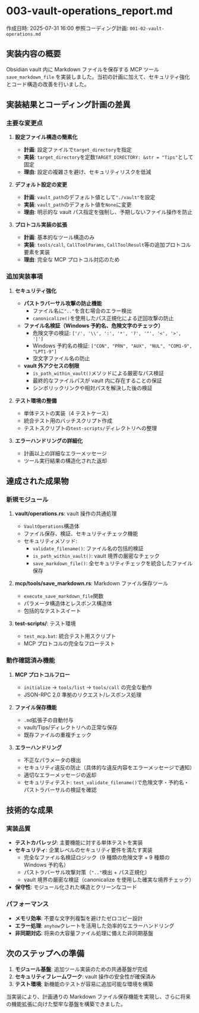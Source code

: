 # 003-vault-operations_report.md

作成日時: 2025-07-31 16:00
参照コーディング計画: `001-02-vault-operations.md`

## 実装内容の概要

Obsidian vault 内に Markdown ファイルを保存する MCP ツール `save_markdown_file` を実装しました。当初の計画に加えて、セキュリティ強化とコード構造の改善を行いました。

## 実装結果とコーディング計画の差異

### 主要な変更点

1. **設定ファイル構造の簡素化**

   - **計画**: 設定ファイルで`target_directory`を指定
   - **実装**: `target_directory`を定数`TARGET_DIRECTORY: &str = "Tips"`として固定
   - **理由**: 設定の複雑さを避け、セキュリティリスクを低減

2. **デフォルト設定の変更**

   - **計画**: `vault_path`のデフォルト値として`"./vault"`を設定
   - **実装**: `vault_path`のデフォルト値を`None`に変更
   - **理由**: 明示的な vault パス指定を強制し、予期しないファイル操作を防止

3. **プロトコル実装の拡張**
   - **計画**: 基本的なツール構造のみ
   - **実装**: `tools/call`, `CallToolParams`, `CallToolResult`等の追加プロトコル要素を実装
   - **理由**: 完全な MCP プロトコル対応のため

### 追加実装事項

1. **セキュリティ強化**

   - **パストラバーサル攻撃の防止機能**
     - ファイル名に`".."`を含む場合のエラー検出
     - `canonicalize()`を使用したパス正規化による迂回攻撃の防止
   - **ファイル名検証（Windows 予約名、危険文字のチェック）**
     - 危険文字の検証: `['/', '\\', ':', '*', '?', '"', '<', '>', '|']`
     - Windows 予約名の検証: `["CON", "PRN", "AUX", "NUL", "COM1-9", "LPT1-9"]`
     - 空文字ファイル名の防止
   - **vault 外アクセスの制限**
     - `is_path_within_vault()`メソッドによる厳密なパス検証
     - 最終的なファイルパスが vault 内に存在することの保証
     - シンボリックリンクや相対パスを解決した後の検証

2. **テスト環境の整備**

   - 単体テストの実装（4 テストケース）
   - 統合テスト用のバッチスクリプト作成
   - テストスクリプトの`test-scripts/`ディレクトリへの整理

3. **エラーハンドリングの詳細化**
   - 計画以上の詳細なエラーメッセージ
   - ツール実行結果の構造化された返却

## 達成された成果物

### 新規モジュール

1. **vault/operations.rs**: vault 操作の共通処理

   - `VaultOperations`構造体
   - ファイル保存、検証、セキュリティチェック機能
   - セキュリティメソッド:
     - `validate_filename()`: ファイル名の包括的検証
     - `is_path_within_vault()`: vault 境界の厳密なチェック
     - `save_markdown_file()`: 全セキュリティチェックを統合したファイル保存

2. **mcp/tools/save_markdown.rs**: Markdown ファイル保存ツール

   - `execute_save_markdown_file`関数
   - パラメータ構造体とレスポンス構造体
   - 包括的なテストスイート

3. **test-scripts/**: テスト環境
   - `test_mcp.bat`: 統合テスト用スクリプト
   - MCP プロトコルの完全なフローテスト

### 動作確認済み機能

1. **MCP プロトコルフロー**

   - `initialize` → `tools/list` → `tools/call` の完全な動作
   - JSON-RPC 2.0 準拠のリクエスト/レスポンス処理

2. **ファイル保存機能**

   - `.md`拡張子の自動付与
   - vault/Tips/ディレクトリへの正常な保存
   - 既存ファイルの重複チェック

3. **エラーハンドリング**
   - 不正なパラメータの検出
   - セキュリティ違反の防止（具体的な違反内容をエラーメッセージで通知）
   - 適切なエラーメッセージの返却
   - セキュリティテスト: `test_validate_filename()`で危険文字・予約名・パストラバーサルの検証を確認

## 技術的な成果

### 実装品質

- **テストカバレッジ**: 主要機能に対する単体テストを実装
- **セキュリティ**: 企業レベルのセキュリティ要件を満たす実装
  - 完全なファイル名検証ロジック（9 種類の危険文字 + 9 種類の Windows 予約名）
  - パストラバーサル攻撃対策（`".."`検出 + パス正規化）
  - vault 境界の厳密な検証（canonicalize を使用した確実な境界チェック）
- **保守性**: モジュール化された構造とクリーンなコード

### パフォーマンス

- **メモリ効率**: 不要な文字列複製を避けたゼロコピー設計
- **エラー処理**: `anyhow`クレートを活用した効率的なエラーハンドリング
- **非同期対応**: 将来の大容量ファイル処理に備えた非同期基盤

## 次のステップへの準備

1. **モジュール基盤**: 追加ツール実装のための共通基盤が完成
2. **セキュリティフレームワーク**: vault 操作の安全性が確保済み
3. **テスト環境**: 新機能のテストが容易に追加可能な環境を構築

当実装により、計画通りの Markdown ファイル保存機能を実現し、さらに将来の機能拡張に向けた堅牢な基盤を構築できました。
